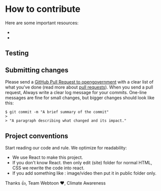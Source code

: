 # How to contribute

Here are some important resources:

  * 
  * 

## Testing

## Submitting changes

Please send a [GitHub Pull Request to opengovernment](https://github.com/andmhn/climate-awareness/pull/new/master) with a clear list of what you've done (read more about [pull requests](http://help.github.com/pull-requests/)). When you send a pull request, 
Always write a clear log message for your commits. One-line messages are fine for small changes, but bigger changes should look like this:

    $ git commit -m "A brief summary of the commit"
    > 
    > "A paragraph describing what changed and its impact."

## Project conventions

Start reading our code and rule. We optimize for readability:

  * We use React to make this project.
  * If you don't know React. then only edit (site) folder for normal HTML, CSS we rewrite the code into react.
  * If you add something like : image/video then put it in public folder only.
    
Thanks 👍,
Team Webtoon ❤️, Climate Awareness
